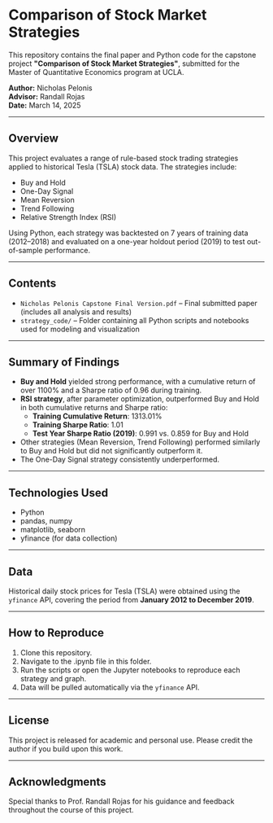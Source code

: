 # Comparison of Stock Market Strategies

This repository contains the final paper and Python code for the capstone project **"Comparison of Stock Market Strategies"**, submitted for the Master of Quantitative Economics program at UCLA.

**Author:** Nicholas Pelonis  
**Advisor:** Randall Rojas  
**Date:** March 14, 2025

---

## Overview

This project evaluates a range of rule-based stock trading strategies applied to historical Tesla (TSLA) stock data. The strategies include:

- Buy and Hold
- One-Day Signal
- Mean Reversion
- Trend Following
- Relative Strength Index (RSI)

Using Python, each strategy was backtested on 7 years of training data (2012–2018) and evaluated on a one-year holdout period (2019) to test out-of-sample performance.

---

## Contents

- `Nicholas Pelonis Capstone Final Version.pdf` – Final submitted paper (includes all analysis and results)
- `strategy_code/` – Folder containing all Python scripts and notebooks used for modeling and visualization

---

## Summary of Findings

- **Buy and Hold** yielded strong performance, with a cumulative return of over 1100% and a Sharpe ratio of 0.96 during training.
- **RSI strategy**, after parameter optimization, outperformed Buy and Hold in both cumulative returns and Sharpe ratio:
  - **Training Cumulative Return**: 1313.01%
  - **Training Sharpe Ratio**: 1.01
  - **Test Year Sharpe Ratio (2019)**: 0.991 vs. 0.859 for Buy and Hold
- Other strategies (Mean Reversion, Trend Following) performed similarly to Buy and Hold but did not significantly outperform it.
- The One-Day Signal strategy consistently underperformed.

---

## Technologies Used

- Python
- pandas, numpy
- matplotlib, seaborn
- yfinance (for data collection)

---

## Data

Historical daily stock prices for Tesla (TSLA) were obtained using the `yfinance` API, covering the period from **January 2012 to December 2019**.

---

## How to Reproduce

1. Clone this repository.
2. Navigate to the .ipynb file in this folder.
3. Run the scripts or open the Jupyter notebooks to reproduce each strategy and graph.
4. Data will be pulled automatically via the `yfinance` API.

---

## License

This project is released for academic and personal use. Please credit the author if you build upon this work.

---

## Acknowledgments

Special thanks to Prof. Randall Rojas for his guidance and feedback throughout the course of this project.

